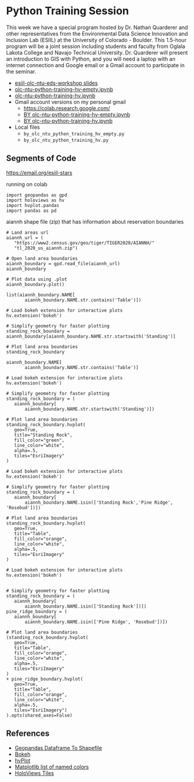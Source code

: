 # Python Training Session

This week we have a special program hosted by Dr. Nathan Quarderer and other representatives from the Environmental Data Science Innovation and Inclusion Lab (ESIIL) at the University of Colorado - Boulder. This 1.5-hour program will be a joint session including students and faculty from Oglala Lakota College and Navajo Technical University. Dr. Quarderer will present an introduction to GIS with Python, and you will need a laptop with an internet connection and Google email or a Gmail account to participate in the seminar.

- [esiil-olc-ntu-eds-workshop slides](https://docs.google.com/presentation/d/1N0VL1t2J4rwI3xwu4GVUb-w4GQHY9024OYLDw3V1JK8) 
- [olc-ntu-python-training-hv-empty.ipynb](https://colab.research.google.com/drive/1ZuzbG74DIqRibNtyyylYLbcZo8aTwmIB)  
- [olc-ntu-python-training-hv.ipynb](https://colab.research.google.com/drive/1rys6eH1a6cRCrt3CzAziMX2FX7i1vmNd)
- Gmail account versions on my personal gmail
  + <https://colab.research.google.com/>
  + [BY olc-ntu-python-training-hv-empty.ipynb](https://colab.research.google.com/drive/143DJsbCPJUchJogtSgaBcML9y7b-J5dV) 
  + [BY olc-ntu-python-training-hv.ipynb](https://colab.research.google.com/drive/111FpbHuAOTS8FvQCdHxt0k_X-iDEKUdl)
- Local files
  + `by_olc_ntu_python_training_hv_empty.py`
  + `by_olc_ntu_python_training_hv.py`
    
## Segments of Code

<https://email.org/esiil-stars>

running on colab

```
import geopandas as gpd
import holoviews as hv
import hvplot.pandas
import pandas as pd
```

aiannh shape file (zip) that has information about reservation boundaries

```
# Land areas url
aiannh_url = (
   "https://www2.census.gov/geo/tiger/TIGER2020/AIANNH/"
   "tl_2020_us_aiannh.zip")

# Open land area boundaries
aiannh_boundary = gpd.read_file(aiannh_url)
aiannh_boundary
```

```
# Plot data using .plot
aiannh_boundary.plot()
```

```
list(aiannh_boundary.NAME[
       aiannh_boundary.NAME.str.contains('Table')])
```

```
# Load bokeh extension for interactive plots
hv.extension('bokeh')

# Simplify geometry for faster plotting
standing_rock_boundary = aiannh_boundary[aiannh_boundary.NAME.str.startswith('Standing')]

# Plot land area boundaries
standing_rock_boundary
```

```
aiannh_boundary.NAME[
       aiannh_boundary.NAME.str.contains('Table')]
```

```
# Load bokeh extension for interactive plots
hv.extension('bokeh')

# Simplify geometry for faster plotting
standing_rock_boundary = (
   aiannh_boundary[
       aiannh_boundary.NAME.str.startswith('Standing')])

# Plot land area boundaries
standing_rock_boundary.hvplot(
   geo=True,
   title="Standing Rock",
   fill_color="green",
   line_color="white",
   alpha=.5,
   tiles="EsriImagery"
)
```

```
# Load bokeh extension for interactive plots
hv.extension('bokeh')

# Simplify geometry for faster plotting
standing_rock_boundary = (
   aiannh_boundary[
       aiannh_boundary.NAME.isin(['Standing Rock','Pine Ridge', 'Rosebud'])])

# Plot land area boundaries
standing_rock_boundary.hvplot(
   geo=True,
   title="Table",
   fill_color="orange",
   line_color="white",
   alpha=.5,
   tiles="EsriImagery"
)
```

```
# Load bokeh extension for interactive plots
hv.extension('bokeh')


# Simplify geometry for faster plotting
standing_rock_boundary = (
   aiannh_boundary[
       aiannh_boundary.NAME.isin(['Standing Rock'])])
pine_ridge_boundary = (
   aiannh_boundary[
       aiannh_boundary.NAME.isin(['Pine Ridge', 'Rosebud'])])
```

```
# Plot land area boundaries
(standing_rock_boundary.hvplot(
   geo=True,
   title="Table",
   fill_color="orange",
   line_color="white",
   alpha=.5,
   tiles="EsriImagery"
)
+ pine_ridge_boundary.hvplot(
   geo=True,
   title="Table",
   fill_color="orange",
   line_color="white",
   alpha=.5,
   tiles="EsriImagery")
).opts(shared_axes=False)
```

## References

- [Geopandas Dataframe To Shapefile](https://mapscaping.com/geopandas-dataframe-to-shapefile/) 
- [Bokeh](https://bokeh.org/) 
- [hvPlot](https://hvplot.holoviz.org/)
- [Matplotlib list of named colors](https://matplotlib.org/stable/gallery/color/named_colors.html) 
- [HoloViews Tiles](https://holoviews.org/reference/elements/bokeh/Tiles.html)

